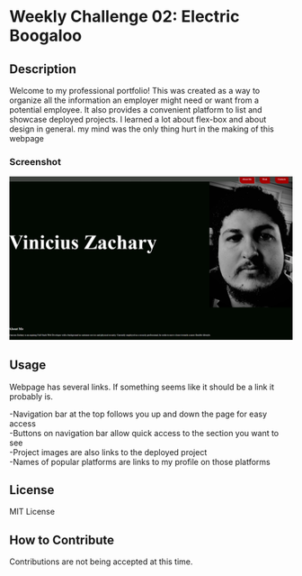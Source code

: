 # Weekly Challenge 02: Electric Boogaloo

## Description

Welcome to my professional portfolio! This was created as a way to organize all the information an employer might need or want from a potential employee. It also provides a convenient platform to list and showcase deployed projects. I learned a lot about flex-box and about design in general. my mind was the only thing hurt in the making of this webpage

### Screenshot
![Webpage Screenshot](./assets/images/screenshot01.jpg)

## Usage

Webpage has several links. If something seems like it should be a link it probably is.<br>

-Navigation bar at the top follows you up and down the page for easy access<br>
-Buttons on navigation bar allow quick access to the section you want to see<br>
-Project images are also links to the deployed project<br>
-Names of popular platforms are links to my profile on those platforms<br>

## License

MIT License

## How to Contribute

Contributions are not being accepted at this time.
